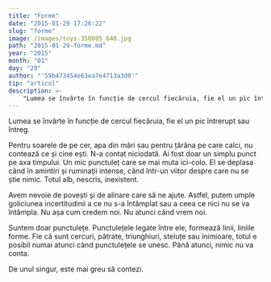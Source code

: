 ```yaml
---
title: "Forme"
date: "2015-01-29 17:26:22"
slug: "forme"
image: /images/toys-350085_640.jpg
path: "2015-01-29-forme.md"
year: "2015"
month: "01"
day: "29"
author: "'59b473454e63ea7e4713a3d0'"
tip: "articol"
description: >-
    "Lumea se învârte în funcție de cercul fiecăruia, fie el un pic întrerupt sau întreg.Pentru soarele de pe cer, apa din mări sau pentru țărâna pe care calci, nu contează ce și cine ești. N-a contat nic"
---
```

<div class="kg-card-markdown"><p>Lumea se învârte în funcție de cercul fiecăruia, fie el un pic întrerupt sau întreg.</p>
<p>Pentru soarele de pe cer, apa din mări sau pentru țărâna pe care calci, nu contează ce și cine ești. N-a contat niciodată. Ai fost doar un simplu punct pe axa timpului. Un mic punctuleț care se mai muta ici-colo. El se deplasa când în amintiri și ruminații intense, când într-un viitor despre care nu se știe nimic. Totul alb, nescris, inexistent.</p>
<p>Avem nevoie de povești și de alinare care să ne ajute. Astfel, putem umple goliciunea incertitudinii a ce nu s-a întâmplat sau a ceea ce nici nu se va întâmpla. Nu așa cum credem noi. Nu atunci când vrem noi.</p>
<p>Suntem doar punctulețe. Punctulețele legate între ele, formează linii, liniile forme. Fie că sunt cercuri, pătrate, triunghiuri, steluțe sau inimioare, totul e posibil numai atunci când punctulețele se unesc. Până atunci, nimic nu va conta. </p>
<p>De unul singur, este mai greu să contezi.</p>
</div>
    